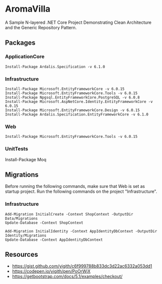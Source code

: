 # AromaVilla
A Sample N-layered .NET Core Project Demonstrating Clean Architecture and the Generic Repository Pattern.

## Packages

### ApplicationCore
```
Install-Package Ardalis.Specification -v 6.1.0
```

### Infrastructure
```
Install-Package Microsoft.EntityFrameworkCore -v 6.0.15
Install-Package Microsoft.EntityFrameworkCore.Tools -v 6.0.15
Install-Package Npgsql.EntityFrameworkCore.PostgreSQL -v 6.0.8
Install-Package Microsoft.AspNetCore.Identity.EntityFrameworkCore -v 6.0.15
Install-Package Microsoft.EntityFrameworkCore.Design -v 6.0.15
Install-Package Ardalis.Specification.EntityFrameworkCore -v 6.1.0
```

### Web
```
Install-Package Microsoft.EntityFrameworkCore.Tools -v 6.0.15
```

### UnitTests
Install-Package Moq

## Migrations
Before running the following commands, make sure that Web is set as startup project. Run the following commands on the project "Infrastructure".

### Infrastructure
```
Add-Migration InitialCreate -Context ShopContext -OutputDir Data/Migrations
Update-Database -Context ShopContext

Add-Migration InitialIdentity -Context AppIdentityDbContext -OutputDir Identity/Migrations
Update-Database -Context AppIdentityDbContext
```

## Resources
* https://gist.github.com/yigith/c6f999788b833dc3d22ac6332a053dd1
* https://codepen.io/yigith/pen/PoOrWjX
* https://getbootstrap.com/docs/5.1/examples/checkout/